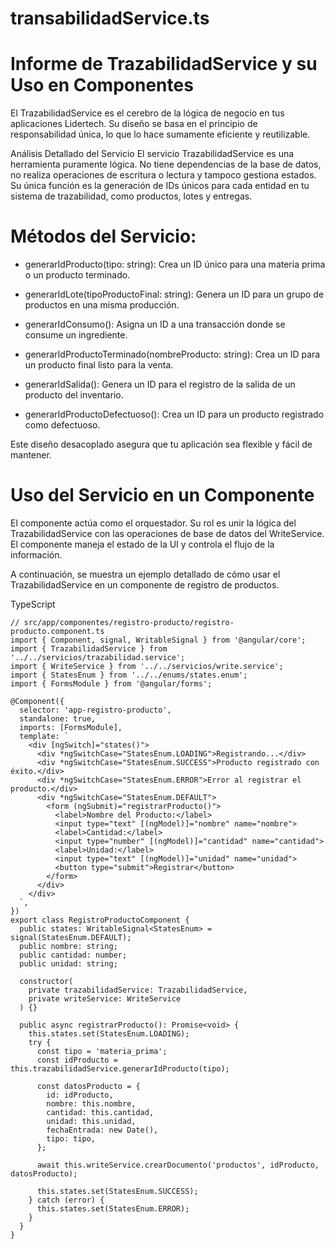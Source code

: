 # transabilidadService.ts

# Informe de TrazabilidadService y su Uso en Componentes
El TrazabilidadService es el cerebro de la lógica de negocio en tus aplicaciones Lidertech. 
Su diseño se basa en el principio de responsabilidad única, lo que lo hace sumamente eficiente y reutilizable.

Análisis Detallado del Servicio
El servicio TrazabilidadService es una herramienta puramente lógica. 
No tiene dependencias de la base de datos, no realiza operaciones de escritura o lectura y tampoco gestiona estados. 
Su única función es la generación de IDs únicos para cada entidad en tu sistema de trazabilidad, como productos, lotes y entregas.

# Métodos del Servicio:

* generarIdProducto(tipo: string): Crea un ID único para una materia prima o un producto terminado.

* generarIdLote(tipoProductoFinal: string): Genera un ID para un grupo de productos en una misma producción.

* generarIdConsumo(): Asigna un ID a una transacción donde se consume un ingrediente.

* generarIdProductoTerminado(nombreProducto: string): Crea un ID para un producto final listo para la venta.

* generarIdSalida(): Genera un ID para el registro de la salida de un producto del inventario.

* generarIdProductoDefectuoso(): Crea un ID para un producto registrado como defectuoso.

Este diseño desacoplado asegura que tu aplicación sea flexible y fácil de mantener.

# Uso del Servicio en un Componente
El componente actúa como el orquestador. Su rol es unir la lógica del TrazabilidadService con las operaciones de base de datos del WriteService. 
El componente maneja el estado de la UI y controla el flujo de la información.

A continuación, se muestra un ejemplo detallado de cómo usar el TrazabilidadService en un componente de registro de productos.

TypeScript

    // src/app/componentes/registro-producto/registro-producto.component.ts
    import { Component, signal, WritableSignal } from '@angular/core';
    import { TrazabilidadService } from '../../servicios/trazabilidad.service';
    import { WriteService } from '../../servicios/write.service';
    import { StatesEnum } from '../../enums/states.enum';
    import { FormsModule } from '@angular/forms';
    
    @Component({
      selector: 'app-registro-producto',
      standalone: true,
      imports: [FormsModule],
      template: `
        <div [ngSwitch]="states()">
          <div *ngSwitchCase="StatesEnum.LOADING">Registrando...</div>
          <div *ngSwitchCase="StatesEnum.SUCCESS">Producto registrado con éxito.</div>
          <div *ngSwitchCase="StatesEnum.ERROR">Error al registrar el producto.</div>
          <div *ngSwitchCase="StatesEnum.DEFAULT">
            <form (ngSubmit)="registrarProducto()">
              <label>Nombre del Producto:</label>
              <input type="text" [(ngModel)]="nombre" name="nombre">
              <label>Cantidad:</label>
              <input type="number" [(ngModel)]="cantidad" name="cantidad">
              <label>Unidad:</label>
              <input type="text" [(ngModel)]="unidad" name="unidad">
              <button type="submit">Registrar</button>
            </form>
          </div>
        </div>
      `,
    })
    export class RegistroProductoComponent {
      public states: WritableSignal<StatesEnum> = signal(StatesEnum.DEFAULT);
      public nombre: string;
      public cantidad: number;
      public unidad: string;
    
      constructor(
        private trazabilidadService: TrazabilidadService,
        private writeService: WriteService
      ) {}
    
      public async registrarProducto(): Promise<void> {
        this.states.set(StatesEnum.LOADING);
        try {
          const tipo = 'materia_prima';
          const idProducto = this.trazabilidadService.generarIdProducto(tipo);
    
          const datosProducto = {
            id: idProducto,
            nombre: this.nombre,
            cantidad: this.cantidad,
            unidad: this.unidad,
            fechaEntrada: new Date(),
            tipo: tipo,
          };
    
          await this.writeService.crearDocumento('productos', idProducto, datosProducto);
    
          this.states.set(StatesEnum.SUCCESS);
        } catch (error) {
          this.states.set(StatesEnum.ERROR);
        }
      }
    }
